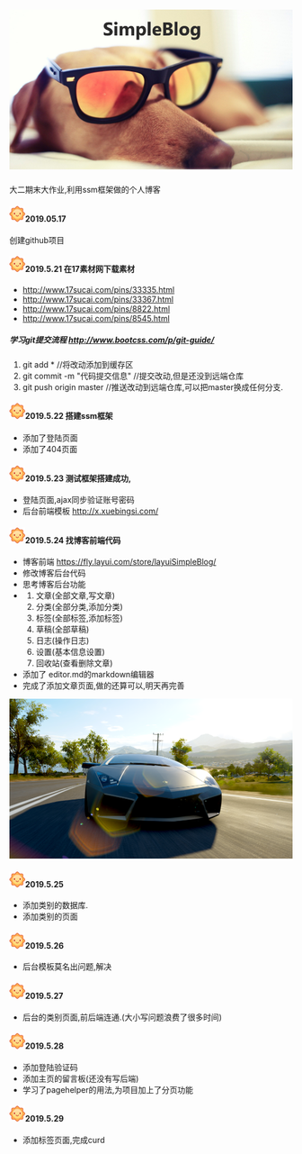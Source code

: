 ﻿#                                 ![](<https://github.com/ZhaoGuorui666/simpleBlog/blob/master/README_IMG/wallhaven-20634_960x540.png>)



大二期末大作业,利用ssm框架做的个人博客

#### ![](<https://github.com/ZhaoGuorui666/simpleBlog/blob/master/README_IMG/20190524100737.png>)2019.05.17

创建github项目

#### ![](<https://github.com/ZhaoGuorui666/simpleBlog/blob/master/README_IMG/20190524100737.png>)2019.5.21 在17素材网下载素材

- http://www.17sucai.com/pins/33335.html
- http://www.17sucai.com/pins/33367.html
- http://www.17sucai.com/pins/8822.html
- http://www.17sucai.com/pins/8545.html

##### 学习git提交流程 <http://www.bootcss.com/p/git-guide/>

1. git add *		//将改动添加到缓存区
2. git commit -m "代码提交信息"             //提交改动,但是还没到远端仓库
3. git push origin master              //推送改动到远端仓库,可以把master换成任何分支.

#### ![](<https://github.com/ZhaoGuorui666/simpleBlog/blob/master/README_IMG/20190524100737.png>)2019.5.22 搭建ssm框架

* 添加了登陆页面
* 添加了404页面

#### ![](<https://github.com/ZhaoGuorui666/simpleBlog/blob/master/README_IMG/20190524100737.png>)2019.5.23 测试框架搭建成功,

* 登陆页面,ajax同步验证账号密码
* 后台前端模板 <http://x.xuebingsi.com/>

#### ![](<https://github.com/ZhaoGuorui666/simpleBlog/blob/master/README_IMG/20190524100737.png>)2019.5.24 找博客前端代码

* 博客前端 <https://fly.layui.com/store/layuiSimpleBlog/>
* 修改博客后台代码
* 思考博客后台功能
* 1. 文章(全部文章,写文章)
  2. 分类(全部分类,添加分类)
  3. 标签(全部标签,添加标签)
  4. 草稿(全部草稿)
  5. 日志(操作日志)
  6. 设置(基本信息设置)
  7. 回收站(查看删除文章)
* 添加了 editor.md的markdown编辑器
* 完成了添加文章页面,做的还算可以,明天再完善

![](<https://github.com/ZhaoGuorui666/simpleBlog/blob/master/README_IMG/wallhaven-769261_960x540.png>)

#### ![](<https://github.com/ZhaoGuorui666/simpleBlog/blob/master/README_IMG/20190524100737.png>)2019.5.25

* 添加类别的数据库.
* 添加类别的页面

#### ![](<https://github.com/ZhaoGuorui666/simpleBlog/blob/master/README_IMG/20190524100737.png>)2019.5.26

* 后台模板莫名出问题,解决

#### ![](<https://github.com/ZhaoGuorui666/simpleBlog/blob/master/README_IMG/20190524100737.png>)2019.5.27

* 后台的类别页面,前后端连通.(大小写问题浪费了很多时间)

#### ![](<https://github.com/ZhaoGuorui666/simpleBlog/blob/master/README_IMG/20190524100737.png>)2019.5.28

* 添加登陆验证码
* 添加主页的留言板(还没有写后端)
* 学习了pagehelper的用法,为项目加上了分页功能

#### ![](<https://github.com/ZhaoGuorui666/simpleBlog/blob/master/README_IMG/20190524100737.png>)2019.5.29

* 添加标签页面,完成curd